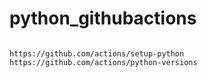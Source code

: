 # python_githubactions

~~~

https://github.com/actions/setup-python
https://github.com/actions/python-versions
~~~